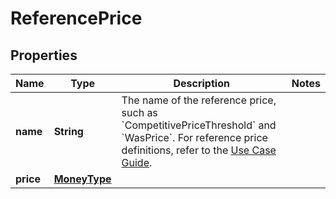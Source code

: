 # ReferencePrice

## Properties
Name | Type | Description | Notes
------------ | ------------- | ------------- | -------------
**name** | **String** | The name of the reference price, such as &#x60;CompetitivePriceThreshold&#x60; and &#x60;WasPrice&#x60;. For reference price definitions, refer to the [Use Case Guide](https://developer-docs.amazon.com/sp-api/docs/product-pricing-api-v2022-05-01-use-case-guide). | 
**price** | [**MoneyType**](MoneyType.md) |  | 
